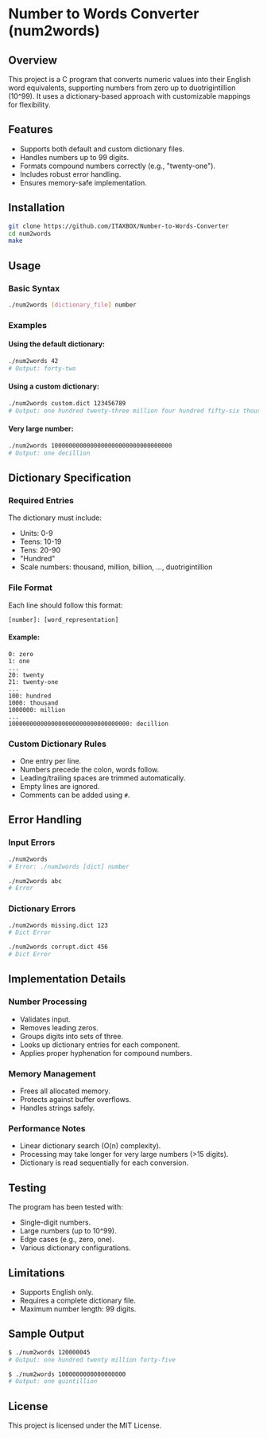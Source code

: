 # Number to Words Converter (num2words)

## Overview
This project is a C program that converts numeric values into their English word equivalents, supporting numbers from zero up to duotrigintillion (10^99). It uses a dictionary-based approach with customizable mappings for flexibility.

## Features
- Supports both default and custom dictionary files.
- Handles numbers up to 99 digits.
- Formats compound numbers correctly (e.g., "twenty-one").
- Includes robust error handling.
- Ensures memory-safe implementation.

## Installation
```bash
git clone https://github.com/ITAXBOX/Number-to-Words-Converter
cd num2words
make
```

## Usage
### Basic Syntax
```bash
./num2words [dictionary_file] number
```

### Examples
#### Using the default dictionary:
```bash
./num2words 42
# Output: forty-two
```

#### Using a custom dictionary:
```bash
./num2words custom.dict 123456789
# Output: one hundred twenty-three million four hundred fifty-six thousand seven hundred eighty-nine
```

#### Very large number:
```bash
./num2words 1000000000000000000000000000000000
# Output: one decillion
```

## Dictionary Specification
### Required Entries
The dictionary must include:
- Units: 0-9
- Teens: 10-19
- Tens: 20-90
- "Hundred"
- Scale numbers: thousand, million, billion, ..., duotrigintillion

### File Format
Each line should follow this format:
```
[number]: [word_representation]
```

#### Example:
```
0: zero
1: one
...
20: twenty
21: twenty-one
...
100: hundred
1000: thousand
1000000: million
...
1000000000000000000000000000000000: decillion
```

### Custom Dictionary Rules
- One entry per line.
- Numbers precede the colon, words follow.
- Leading/trailing spaces are trimmed automatically.
- Empty lines are ignored.
- Comments can be added using `#`.

## Error Handling
### Input Errors
```bash
./num2words
# Error: ./num2words [dict] number

./num2words abc
# Error
```

### Dictionary Errors
```bash
./num2words missing.dict 123
# Dict Error

./num2words corrupt.dict 456
# Dict Error
```

## Implementation Details
### Number Processing
- Validates input.
- Removes leading zeros.
- Groups digits into sets of three.
- Looks up dictionary entries for each component.
- Applies proper hyphenation for compound numbers.

### Memory Management
- Frees all allocated memory.
- Protects against buffer overflows.
- Handles strings safely.

### Performance Notes
- Linear dictionary search (O(n) complexity).
- Processing may take longer for very large numbers (>15 digits).
- Dictionary is read sequentially for each conversion.

## Testing
The program has been tested with:
- Single-digit numbers.
- Large numbers (up to 10^99).
- Edge cases (e.g., zero, one).
- Various dictionary configurations.

## Limitations
- Supports English only.
- Requires a complete dictionary file.
- Maximum number length: 99 digits.

## Sample Output
```bash
$ ./num2words 120000045
# Output: one hundred twenty million forty-five

$ ./num2words 1000000000000000000
# Output: one quintillion
```

## License
This project is licensed under the MIT License.
